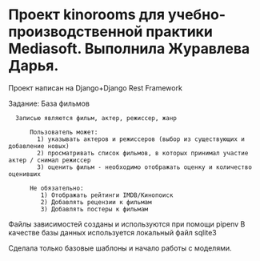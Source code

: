 # Проект kinorooms для учебно-производственной практики Mediasoft. Выполнила Журавлева Дарья.
Проект написан на Django+Django Rest Framework

Задание:
      База фильмов
      
      Записью являются фильм, актер, режиссер, жанр
          
          Пользователь может:  
            1) указывать актеров и режиссеров (выбор из существующих и добавление новых)
            2) просматривать список фильмов, в которых принимал участие актер / снимал режиссер
            3) оценить фильм - необходимо отображать оценку и количество оценивших
            
          Не обязательно:
             1) Отображать рейтинги IMDB/Кинопоиск
             2) Добавлять рецензии к фильмам
             3) Добавлять постеры к фильмам
             
Файлы зависимостей созданы и используются при помощи pipenv
В качестве базы данных используется локальный файл sqlite3

Сделала только базовые шаблоны и начало работы с моделями.
